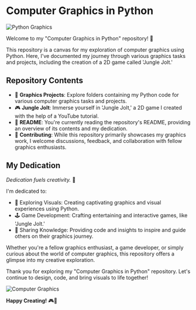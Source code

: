 # Computer Graphics in Python

![Python Graphics](https://media.istockphoto.com/id/1321507529/vector/snake-python-mascot-vector-logo-design.jpg?s=1024x1024&w=is&k=20&c=F2891D7BFNR0527oYpqNCljbD_J47NvjjT4sPnl51b8=)

Welcome to my "Computer Graphics in Python" repository! 🚀

This repository is a canvas for my exploration of computer graphics using Python. Here, I've documented my journey through various graphics tasks and projects, including the creation of a 2D game called 'Jungle Jolt.'

## Repository Contents

- 📁 **Graphics Projects**: Explore folders containing my Python code for various computer graphics tasks and projects.
- 🎮 **Jungle Jolt**: Immerse yourself in 'Jungle Jolt,' a 2D game I created with the help of a YouTube tutorial.
- 📄 **README**: You're currently reading the repository's README, providing an overview of its contents and my dedication.
- 🤝 **Contributing**: While this repository primarily showcases my graphics work, I welcome discussions, feedback, and collaboration with fellow graphics enthusiasts.

## My Dedication

_Dedication fuels creativity._ 💪

I'm dedicated to:

- 🎨 Exploring Visuals: Creating captivating graphics and visual experiences using Python.
- 🕹️ Game Development: Crafting entertaining and interactive games, like 'Jungle Jolt.'
- 📣 Sharing Knowledge: Providing code and insights to inspire and guide others on their graphics journey.

Whether you're a fellow graphics enthusiast, a game developer, or simply curious about the world of computer graphics, this repository offers a glimpse into my creative exploration.

Thank you for exploring my "Computer Graphics in Python" repository. Let's continue to design, code, and bring visuals to life together!

![Computer Graphics](https://your-image-url.com/computer_graphics_gif.gif)

**Happy Creating!** 🎮🎨
